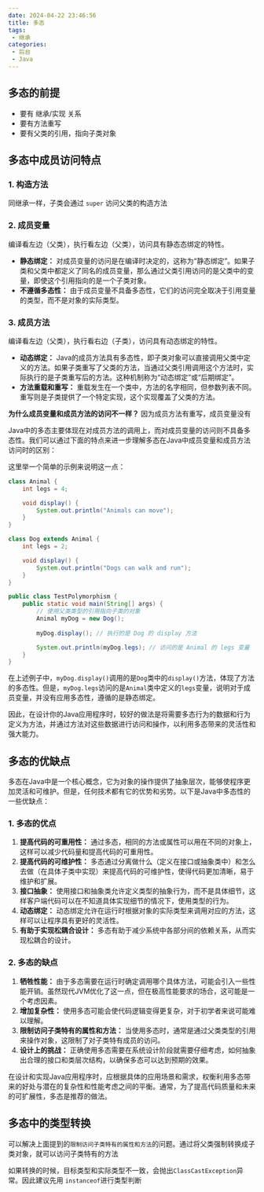 ```yaml
---
date: 2024-04-22 23:46:56
title: 多态
tags:
 - 继承
categories:
 - 后台 
 - Java
---
```


## 多态的前提
- 要有 继承/实现 关系
- 要有方法重写
- 要有父类的引用，指向子类对象

## 多态中成员访问特点
### 1. 构造方法
同继承一样，子类会通过 `super` 访问父类的构造方法
### 2. 成员变量
编译看左边（父类），执行看左边（父类），访问具有静态态绑定的特性。
- **静态绑定：** 对成员变量的访问是在编译时决定的，这称为“静态绑定”。如果子类和父类中都定义了同名的成员变量，那么通过父类引用访问的是父类中的变量，即使这个引用指向的是一个子类对象。
- **不遵循多态性：** 由于成员变量不具备多态性，它们的访问完全取决于引用变量的类型，而不是对象的实际类型。
### 3. 成员方法
编译看左边（父类），执行看右边（子类），访问具有动态绑定的特性。
- **动态绑定：** Java的成员方法具有多态性，即子类对象可以直接调用父类中定义的方法。如果子类重写了父类的方法，当通过父类引用调用这个方法时，实际执行的是子类重写后的方法。这种机制称为“动态绑定”或“后期绑定”。
- **方法重载和重写：** 重载发生在一个类中，方法的名字相同，但参数列表不同。重写则是子类提供了一个特定实现，这个实现覆盖了父类的方法。

**为什么成员变量和成员方法的访问不一样？**
因为成员方法有重写，成员变量没有

Java中的多态主要体现在对成员方法的调用上，而对成员变量的访问则不具备多态性。我们可以通过下面的特点来进一步理解多态在Java中成员变量和成员方法访问时的区别：


这里举一个简单的示例来说明这一点：

```java
class Animal {
    int legs = 4;

    void display() {
        System.out.println("Animals can move");
    }
}

class Dog extends Animal {
    int legs = 2;

    void display() {
        System.out.println("Dogs can walk and run");
    }
}

public class TestPolymorphism {
    public static void main(String[] args) {
        // 使用父类类型的引用指向子类的对象
        Animal myDog = new Dog();
        
        myDog.display(); // 执行的是 Dog 的 display 方法

        System.out.println(myDog.legs); // 访问的是 Animal 的 legs 变量
    }
}
```

在上述例子中，`myDog.display()`调用的是`Dog`类中的`display()`方法，体现了方法的多态性。但是，`myDog.legs`访问的是`Animal`类中定义的`legs`变量，说明对于成员变量，并没有应用多态性，遵循的是静态绑定。

因此，在设计你的Java应用程序时，较好的做法是将需要多态行为的数据和行为定义为方法，并通过方法对这些数据进行访问和操作，以利用多态带来的灵活性和强大能力。



## 多态的优缺点

多态在Java中是一个核心概念，它为对象的操作提供了抽象层次，能够使程序更加灵活和可维护。但是，任何技术都有它的优势和劣势。以下是Java中多态性的一些优缺点：

### 1. 多态的优点

1. **提高代码的可重用性：** 通过多态，相同的方法或属性可以用在不同的对象上，这样可以减少代码量和提高代码的可重用性。
2. **提高代码的可维护性：** 多态通过分离做什么（定义在接口或抽象类中）和怎么去做（在具体子类中实现）来提高代码的可维护性，使得代码更加清晰，易于维护和扩展。
3. **接口抽象：** 使用接口和抽象类允许定义类型的抽象行为，而不是具体细节，这样客户端代码可以在不知道具体实现细节的情况下，使用类型的行为。
4. **动态绑定：** 动态绑定允许在运行时根据对象的实际类型来调用对应的方法，这样可以让程序具有更好的灵活性。
5. **有助于实现松耦合设计：** 多态有助于减少系统中各部分间的依赖关系，从而实现松耦合的设计。

### 2. 多态的缺点

1. **牺牲性能：** 由于多态需要在运行时确定调用哪个具体方法，可能会引入一些性能开销。虽然现代JVM优化了这一点，但在极高性能要求的场合，这可能是一个考虑因素。
2. **增加复杂性：** 使用多态可能会使代码逻辑变得更复杂，对于初学者来说可能难以理解。
3. **限制访问子类特有的属性和方法：** 当使用多态时，通常是通过父类类型的引用来操作对象，这限制了对子类特有成员的访问。
4. **设计上的挑战：** 正确使用多态需要在系统设计阶段就需要仔细考虑，如何抽象出合理的接口和类层次结构，以确保多态可以达到预期的效果。

在设计和实现Java应用程序时，应根据具体的应用场景和需求，权衡利用多态带来的好处与潜在的复杂性和性能考虑之间的平衡。通常，为了提高代码质量和未来的可扩展性，多态是推荐的做法。

## 多态中的类型转换
可以解决上面提到的`限制访问子类特有的属性和方法`的问题。通过将父类强制转换成子类对象，就可以访问子类特有的方法

如果转换的时候，目标类型和实际类型不一致，会抛出`ClassCastException`异常。因此建议先用 `instanceof`进行类型判断